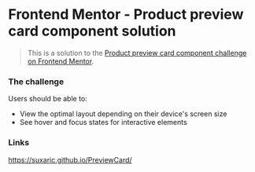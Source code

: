# Frontend Mentor - Product preview card component solution

> This is a solution to the [Product preview card component challenge on Frontend Mentor](https://www.frontendmentor.io/challenges/product-preview-card-component-GO7UmttRfa).

### The challenge

Users should be able to:

* View the optimal layout depending on their device's screen size
* See hover and focus states for interactive elements

### Links

https://suxaric.github.io/PreviewCard/
